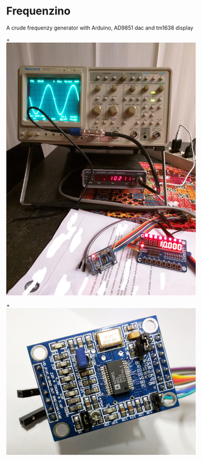 # Frequenzino
A crude frequenzy generator with Arduino, AD9851 dac and tm1638 display

+![Scope](https://github.com/bigjohnson/GitHubAssets/blob/master/Frequenzino/scope.jpg)

+![Demo](https://github.com/bigjohnson/GitHubAssets/blob/master/Frequenzino/AD9851.jpg?raw=true)
